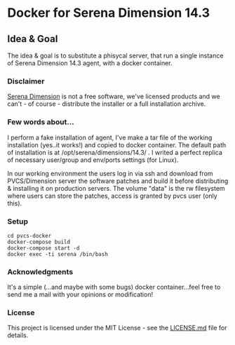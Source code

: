 
# Docker for Serena Dimension 14.3

## Idea & Goal
The idea & goal is to substitute a phisycal server, that run a single instance of Serena Dimension 14.3 agent, with a docker container.

### Disclaimer
[Serena Dimension](https://www.microfocus.com/serena/?utm_medium=301&utm_source=serena.com/) is not a free software, we've licensed products and we can't - of course - distribute the installer or a full installation archive. 

### Few words about...

I perform a fake installation of agent, I've make a tar file of the working installation (yes..it works!) and copied to docker container. 
The default path of installation is at /opt/serena/dimensions/14.3/ .
I writed a perfect replica of necessary user/group and env/ports settings (for Linux).

In our working environment the users log in via ssh and download from PVCS/Dimension server the software patches and build it before distributing & installing it on production servers. The volume "data" is the rw filesystem where users can store the patches, access is granted by pvcs user (only this).

### Setup

```
cd pvcs-docker
docker-compose build
docker-compose start -d 
docker exec -ti serena /bin/bash
```

### Acknowledgments

It's a simple (...and maybe with some bugs) docker container...feel free to send me a mail with your opinions or modification!

### License

This project is licensed under the MIT License - see the [LICENSE.md](LICENSE.md) file for details.
